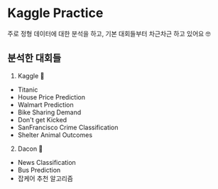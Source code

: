 # Kaggle Practice
주로 정형 데이터에 대한 분석을 하고, 기본 대회들부터 차근차근 하고 있어요 🤓

## 분석한 대회들
1) Kaggle 👋
- Titanic
- House Price Prediction
- Walmart Prediction
- Bike Sharing Demand
- Don't get Kicked
- SanFrancisco Crime Classification
- Shelter Animal Outcomes

2) Dacon 👋
- News Classification
- Bus Prediction
- 잡케어 추천 알고리즘
